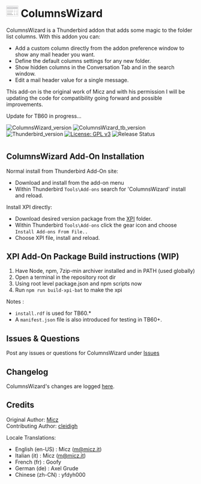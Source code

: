 # ![ColumnsWizard icon](rep-resources/images/mzcw-icon.png "ColumnsWizard")  ColumnsWizard

ColumnsWizard is a Thunderbird addon that adds some magic to the folder list columns.
With this addon you can:
  * Add a custom column directly from the addon preference window to show any mail header you want.
  * Define the default columns settings for any new folder.
  * Show hidden columns in the Conversation Tab and in the search window.
  * Edit a mail header value for a single message.

This add-on is the original work of Micz and with his permission I will be updating
the code for compatibility going forward and possible improvements.

Update for TB60 in progress...

![ColumnsWizard_version](https://img.shields.io/badge/version-v6.1-darkorange.png?label=ColumnsWizard)
![ColumnsWizard_tb_version](https://img.shields.io/badge/version-v6.1-blue.png?label=Thunderbird%20Add-On)
![Thunderbird_version](https://img.shields.io/badge/version-v38.0_--_58.*-blue.png?label=Thunderbird)
[![License: GPL v3](https://img.shields.io/badge/License-GPL%20v3-red.png)](./LICENSE)
![Release Status](https://img.shields.io/badge/Release%20Status-v6.1.1%20In%20Progress-brightgreen.png)
#

## ColumnsWizard Add-On Installation

Normal install from Thunderbird Add-On site:
- Download and install from the add-on menu
- Within Thunderbird ``Tools\Add-ons`` search for 'ColumnsWizard' install and reload.

Install XPI directly:
- Download desired version package from the [XPI](xpi) folder.
- Within Thunderbird ``Tools\Add-ons`` click the gear icon and choose ``Install Add-ons From File..``
- Choose XPI file, install and reload.

## XPI Add-On Package Build instructions (WIP)

1. Have Node, npm, 7zip-min archiver installed and in PATH (used globally)
2. Open a terminal in the repository root dir
3. Using root level package.json and npm scripts now
4. Run ``npm run build-xpi-bat`` to make the xpi

Notes : 
- ``install.rdf`` is used for TB60.*
- A ``manifest.json`` file is also introduced for testing in TB60+.

## Issues & Questions
Post any issues or questions for ColumnsWizard under [Issues](https://github.com/micz/ColumnsWizard/issues)

## Changelog
ColumnsWizard's changes are logged [here](CHANGELOG.md).

## Credits
Original Author: [Micz](https://addons.thunderbird.net/en-US/thunderbird/user/Micz/ "Micz")  
Contributing Author: [cleidigh](https://addons.thunderbird.net/en-US/thunderbird/user/cleidigh/ "Cleidigh")

Locale Translations:

- English (en-US)	: Micz (m@micz.it)
- Italian (it)		: Micz (m@micz.it)
- French (fr)		: Goofy
- German (de)		: Axel Grude
- Chinese (zh-CN) : yfdyh000

